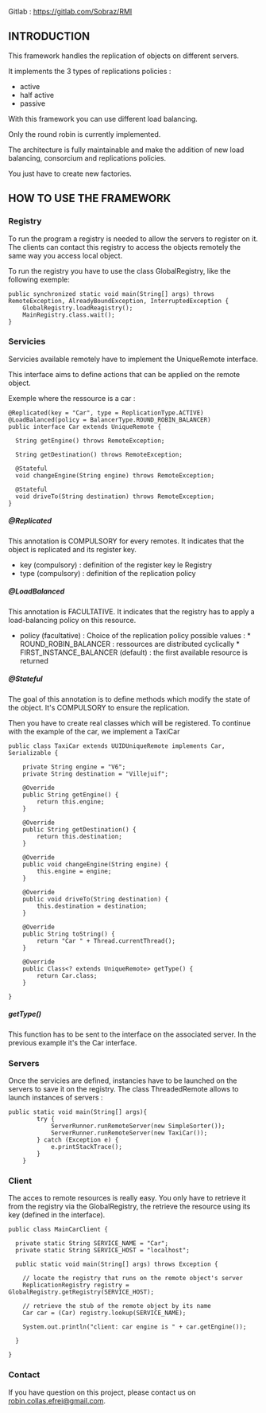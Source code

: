 Gitlab : https://gitlab.com/Sobraz/RMI

## INTRODUCTION

This framework handles the replication of objects on different servers.


It implements the 3 types of replications policies :
- active
- half active
- passive

With this framework you can use different load balancing. 

Only the round robin is currently implemented.


The architecture is fully maintainable and make the addition of new load balancing, consorcium and replications policies.


You just have to create new factories.

## HOW TO USE THE FRAMEWORK

### Registry

To run the program a registry is needed to allow the servers to register on it.
The clients can contact this registry to access the objects remotely the same way you access local object.

To run the registry you have to use the class GlobalRegistry, like the following exemple:

```
public synchronized static void main(String[] args) throws RemoteException, AlreadyBoundException, InterruptedException {
    GlobalRegistry.loadReagistry();
    MainRegistry.class.wait();
}
```

### Servicies

Servicies available remotely have to implement the UniqueRemote interface.

This interface aims to define actions that can be applied on the remote object. 

Exemple where the ressource is a car :  

```
@Replicated(key = "Car", type = ReplicationType.ACTIVE)
@LoadBalanced(policy = BalancerType.ROUND_ROBIN_BALANCER)
public interface Car extends UniqueRemote {

  String getEngine() throws RemoteException;

  String getDestination() throws RemoteException;

  @Stateful
  void changeEngine(String engine) throws RemoteException;

  @Stateful
  void driveTo(String destination) throws RemoteException;
}
```

##### @Replicated

This annotation is COMPULSORY for every remotes.
It indicates that the object is replicated and its register key.
- key (compulsory) : definition of the register key le Registry
- type (compulsory) : definition of the replication policy

##### @LoadBalanced

This annotation is FACULTATIVE.
It indicates that the registry has to apply a load-balancing policy on this resource.
- policy (facultative) : Choice of the replication policy
         possible values : 
         * ROUND_ROBIN_BALANCER : ressources are distributed cyclically
         * FIRST_INSTANCE_BALANCER (default) : the first available resource is returned
         
##### @Stateful

The goal of this annotation is to define methods which modify the state of the object.
It's COMPULSORY to ensure the replication.

Then you have to create real classes which will be registered.
To continue with the example of the car, we implement a TaxiCar

```
public class TaxiCar extends UUIDUniqueRemote implements Car, Serializable {

    private String engine = "V6";
    private String destination = "Villejuif";

    @Override
    public String getEngine() {
        return this.engine;
    }

    @Override
    public String getDestination() {
        return this.destination;
    }

    @Override
    public void changeEngine(String engine) {
        this.engine = engine;
    }

    @Override
    public void driveTo(String destination) {
        this.destination = destination;
    }

    @Override
    public String toString() {
        return "Car " + Thread.currentThread();
    }

    @Override
    public Class<? extends UniqueRemote> getType() {
        return Car.class;
    }

}
```

##### getType()

This function has to be sent to the interface on the associated server.
In the previous example it's the Car interface.

### Servers

Once the servicies are defined, instancies have to be launched on the servers to save it on the registry.
The class ThreadedRemote allows to launch instances of servers : 
```
public static void main(String[] args){
        try {
            ServerRunner.runRemoteServer(new SimpleSorter());
            ServerRunner.runRemoteServer(new TaxiCar());
        } catch (Exception e) {
            e.printStackTrace();
        }
    }
```

### Client

The acces to remote resources is really easy.
You only have to retrieve it from the registry via the GlobalRegistry, the retrieve the resource using its key (defined in the interface).

```
public class MainCarClient {

  private static String SERVICE_NAME = "Car";
  private static String SERVICE_HOST = "localhost";

  public static void main(String[] args) throws Exception {

    // locate the registry that runs on the remote object's server
    ReplicationRegistry registry = GlobalRegistry.getRegistry(SERVICE_HOST);

    // retrieve the stub of the remote object by its name
    Car car = (Car) registry.lookup(SERVICE_NAME);
    
    System.out.println("client: car engine is " + car.getEngine());

  }

}
```

### Contact

If you have question on this project, please contact us on robin.collas.efrei@gmail.com.